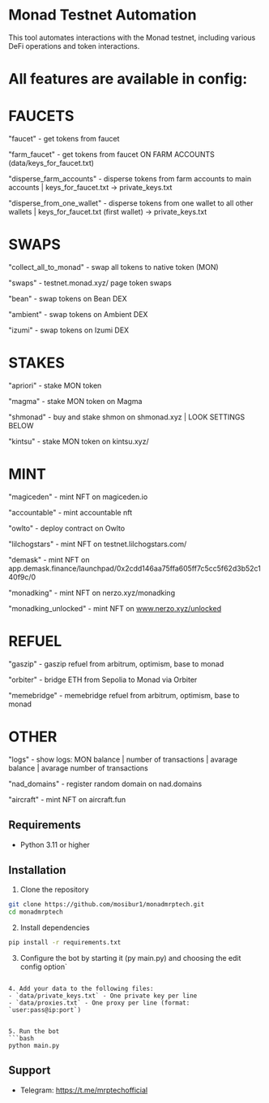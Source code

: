 # Monad Testnet Automation

This tool automates interactions with the Monad testnet, including various DeFi operations and token interactions.

# All features are available in config:
# FAUCETS
"faucet" - get tokens from faucet

"farm_faucet" - get tokens from faucet ON FARM ACCOUNTS (data/keys_for_faucet.txt)

"disperse_farm_accounts" - disperse tokens from farm accounts to main accounts | keys_for_faucet.txt -> private_keys.txt

"disperse_from_one_wallet" - disperse tokens from one wallet to all other wallets | keys_for_faucet.txt (first wallet) -> private_keys.txt

# SWAPS
"collect_all_to_monad" - swap all tokens to native token (MON)

"swaps" - testnet.monad.xyz/ page token swaps

"bean" - swap tokens on Bean DEX

"ambient" - swap tokens on Ambient DEX

"izumi" - swap tokens on Izumi DEX

# STAKES
"apriori" - stake MON token

"magma" - stake MON token on Magma

"shmonad" - buy and stake shmon on shmonad.xyz | LOOK SETTINGS BELOW

"kintsu" - stake MON token on kintsu.xyz/

# MINT
"magiceden" - mint NFT on magiceden.io

"accountable" - mint accountable nft

"owlto" - deploy contract on Owlto

"lilchogstars" - mint NFT on testnet.lilchogstars.com/

"demask" - mint NFT on app.demask.finance/launchpad/0x2cdd146aa75ffa605ff7c5cc5f62d3b52c140f9c/0

"monadking" - mint NFT on nerzo.xyz/monadking

"monadking_unlocked" - mint NFT on www.nerzo.xyz/unlocked

# REFUEL
"gaszip" - gaszip refuel from arbitrum, optimism, base to monad

"orbiter" - bridge ETH from Sepolia to Monad via Orbiter

"memebridge" - memebridge refuel from arbitrum, optimism, base to monad

# OTHER
"logs" - show logs: MON balance | number of transactions | avarage balance | avarage number of transactions

"nad_domains" - register random domain on nad.domains

"aircraft" - mint NFT on aircraft.fun

## Requirements
- Python 3.11 or higher

## Installation

1. Clone the repository
```bash
git clone https://github.com/mosibur1/monadmrptech.git
cd monadmrptech
```

2. Install dependencies
```bash
pip install -r requirements.txt
```

3. Configure the bot by starting it (py main.py) and choosing the edit config option`

```

4. Add your data to the following files:
- `data/private_keys.txt` - One private key per line
- `data/proxies.txt` - One proxy per line (format: `user:pass@ip:port`)


5. Run the bot
```bash
python main.py
```

## Support
- Telegram: https://t.me/mrptechofficial

